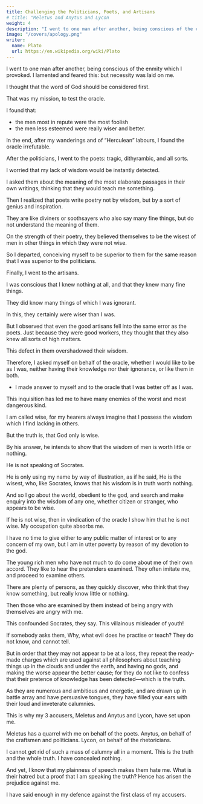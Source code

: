 ```yaml
---
title: Challenging the Politicians, Poets, and Artisans
# title: "Meletus and Anytus and Lycon
weight: 4
description: "I went to one man after another, being conscious of the enmity which I provoked. I lamented and feared this: but necessity was laid on me"
image: "/covers/apology.png"
writer:
  name: Plato
  url: https://en.wikipedia.org/wiki/Plato
---
```



I went to one man after another, being conscious of the enmity which I provoked. I lamented and feared this: but necessity was laid on me.

I thought that the word of God should be considered first.

That was my mission, to test the oracle. 

<!-- I said to myself, Go I must to all who appear to know, and find out the meaning of the oracle. 
I swear to you, Athenians, by the dog I swear!—for I must tell you the truth—the result of my mission was just this:  -->

I found that:
- the men most in repute were the most foolish
- the men less esteemed were really wiser and better. 

In the end, after my wanderings and of  “Herculean” labours, I found the oracle irrefutable. 

After the politicians, I went to the poets: tragic, dithyrambic, and all sorts. 

I worried that my lack of wisdom would be instantly detected.

<!-- now you will find out that you are more ignorant than they are.  -->

I asked them about the meaning of the most elaborate passages in their own writings, thinking that they would teach me something.

<!-- I am almost ashamed to confess the truth, but I must say that there is hardly a person present who would not have talked better about their poetry than they did themselves.  -->

Then I realized that poets write poetry not by wisdom, but by a sort of genius and inspiration.

They are like diviners or soothsayers who also say many fine things, but do not understand the meaning of them. 

<!-- The poets appeared to me to be much in the same case. -->

On the strength of their poetry, they believed themselves to be the wisest of men in other things in which they were not wise. 

So I departed, conceiving myself to be superior to them for the same reason that I was superior to the politicians.

Finally, I went to the artisans. 

I was conscious that I knew nothing at all, and that they knew many fine things.

They did know many things of which I was ignorant.

In this, they certainly were wiser than I was. 

But I observed that even the good artisans fell into the same error as the poets. Just because they were good workers, they thought that they also knew all sorts of high matters.

This defect in them overshadowed their wisdom.

Therefore, I asked myself on behalf of the oracle, whether I would like to be as I was, neither having their knowledge nor their ignorance, or like them in both. 
- I made answer to myself and to the oracle that I was better off as I was.

This inquisition has led me to have many enemies of the worst and most dangerous kind.

<!-- , and has given occasion also to many calumnies.  -->


I am called wise, for my hearers always imagine that I possess the wisdom which I find lacking in others. 

But the truth is, that God only is wise.

By his answer, he intends to show that the wisdom of men is worth little or nothing.

He is not speaking of Socrates.

He is only using my name by way of illustration, as if he said, He is the wisest, who, like Socrates, knows that his wisdom is in truth worth nothing. 

And so I go about the world, obedient to the god, and search and make enquiry into the wisdom of any one, whether citizen or stranger, who appears to be wise.

If he is not wise, then in vindication of the oracle I show him that he is not wise.
My occupation quite absorbs me.

I have no time to give either to any public matter of interest or to any concern of my own, but I am in utter poverty by reason of my devotion to the god.

The young rich men who have not much to do come about me of their own accord.
They like to hear the pretenders examined.
They often imitate me, and proceed to examine others.

There are plenty of persons, as they quickly discover, who think that they know something, but really know little or nothing.

Then those who are examined by them instead of being angry with themselves are angry with me.

This confounded Socrates, they say.
This villainous misleader of youth!

If somebody asks them, Why, what evil does he practise or teach? 
They do not know, and cannot tell.

But in order that they may not appear to be at a loss, they repeat the ready-made charges which are used against all philosophers about teaching things up in the clouds and under the earth, and having no gods, and making the worse appear the better cause; for they do not like to confess that their pretence of knowledge has been detected—which is the truth.

As they are numerous and ambitious and energetic, and are drawn up in battle array and have persuasive tongues, they have filled your ears with their loud and inveterate calumnies. 

This is why my 3 accusers, Meletus and Anytus and Lycon, have set upon me.

Meletus has a quarrel with me on behalf of the poets.
Anytus, on behalf of the craftsmen and politicians.
Lycon, on behalf of the rhetoricians.

I cannot get rid of such a mass of calumny all in a moment.
This is the truth and the whole truth.
I have concealed nothing.

And yet, I know that my plainness of speech makes them hate me.
What is their hatred but a proof that I am speaking the truth?
Hence has arisen the prejudice against me.

I have said enough in my defence against the first class of my accusers.
